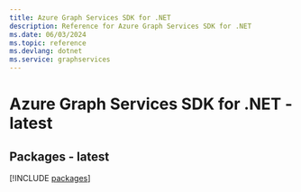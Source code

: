 ```yaml
---
title: Azure Graph Services SDK for .NET
description: Reference for Azure Graph Services SDK for .NET
ms.date: 06/03/2024
ms.topic: reference
ms.devlang: dotnet
ms.service: graphservices
---
```

# Azure Graph Services SDK for .NET - latest
## Packages - latest
[!INCLUDE [packages](graph-services-index.md)]